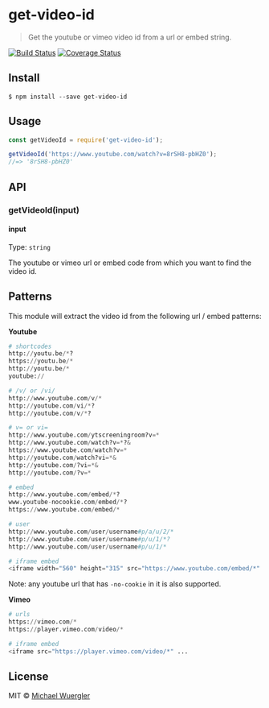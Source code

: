 # get-video-id 

> Get the youtube or vimeo video id from a url or embed string.

[![Build Status](https://travis-ci.org/radiovisual/get-video-id.svg?branch=master)](https://travis-ci.org/radiovisual/get-video-id) [![Coverage Status](https://coveralls.io/repos/github/radiovisual/get-video-id/badge.svg?branch=master)](https://coveralls.io/github/radiovisual/get-video-id?branch=master)

## Install

```
$ npm install --save get-video-id
```


## Usage

```js
const getVideoId = require('get-video-id');

getVideoId('https://www.youtube.com/watch?v=8rSH8-pbHZ0');
//=> '8rSH8-pbHZ0'

```


## API

### getVideoId(input)

#### input

Type: `string`

The youtube or vimeo url or embed code from which you want to find the video id.

## Patterns

This module will extract the video id from the following url / embed patterns:

**Youtube**

```python
# shortcodes
http://youtu.be/*?
https://youtu.be/*
http://youtu.be/*
youtube://

# /v/ or /vi/
http://www.youtube.com/v/*
http://youtube.com/vi/*?
http://youtube.com/v/*?

# v= or vi=
http://www.youtube.com/ytscreeningroom?v=*
http://www.youtube.com/watch?v=*?&
https://www.youtube.com/watch?v=*
http://youtube.com/watch?vi=*&
http://youtube.com/?vi=*&
http://youtube.com/?v=*

# embed
http://www.youtube.com/embed/*?
www.youtube-nocookie.com/embed/*?
https://www.youtube.com/embed/*

# user
http://www.youtube.com/user/username#p/a/u/2/*
http://www.youtube.com/user/username#p/u/1/*?
http://www.youtube.com/user/username#p/u/1/*

# iframe embed
<iframe width="560" height="315" src="https://www.youtube.com/embed/*" frameborder="0" allowfullscreen></iframe>

```

Note: any youtube url that has `-no-cookie` in it is also supported.

**Vimeo**

```python
# urls
https://vimeo.com/*
https://player.vimeo.com/video/*

# iframe embed
<iframe src="https://player.vimeo.com/video/*" ...
```

## License

MIT © [Michael Wuergler](http://numetriclabs.com)
